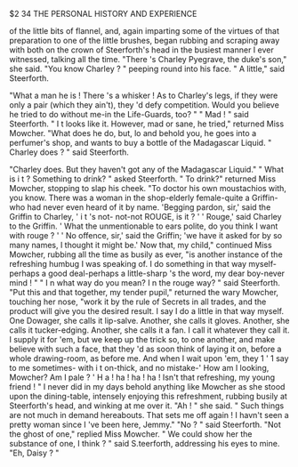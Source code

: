 $2 34         THE PERSONAL HISTORY AND EXPERIENCE

of the little bits of flannel, and, again imparting some of the virtues of that
preparation to one of the little brushes, began rubbing and scraping away
with both on the crown of Steerforth's head in the busiest manner I ever
witnessed, talking all the time.
   "There 's Charley Pyegrave, the duke's son," she said. "You know
Charley ? " peeping round into his face.
   " A little," said Steerforth.

   "What a man he is ! There 's a whisker ! As to Charley's legs, if they
were only a pair (which they ain't), they 'd defy competition. Would you
believe he tried to do without me-in the Life-Guards, too? "
   " Mad ! " said Steerforth.
   " I t looks like it. However, mad or sane, he tried," returned Miss
Mowcher. "What does he do, but, lo and behold you, he goes into a
perfumer's shop, and wants to buy a bottle of the Madagascar Liquid.
   " Charley does ? " said Steerforth.

   "Charley does. But they haven't got any of the Madagascar Liquid."
   " What is i t ?    Something to drink? " asked Steerforth.
   " To drink?" returned Miss Mowcher, stopping to slap his cheek. "To
doctor his own moustachios with, you know. There was a woman in the
shop-elderly female-quite a Griffin-who had never even heard of it by
name. 'Begging pardon, sir,' said the Griffin to Charley, ' i t 's not-
not-not ROUGE, is it ? ' ' Rouge,' said Charley to the Griffin. ' What
the unmentionable to ears polite, do you think I want with rouge ? ' ' No
offence, sir,' said the Griffin; 'we have it asked for by so many names, I
thought it might be.' Now that, my child," continued Miss Mowcher,
rubbing all the time as busily as ever, "is another instance of the
refreshing humbug I was speaking of. I do something in that way
myself-perhaps a good deal-perhaps a little-sharp 's the word, my
dear boy-never mind ! "
   " I n what way do you mean? I n the rouge way? " said Steerforth.
   "Put this and that together, my tender pupil," returned the wary
Mowcher, touching her nose, "work it by the rule of Secrets in all trades,
and the product will give you the desired result. I say I do a little
in that way myself. One Dowager, she calls it lip-salve. Another, she
calls it gloves. Another, she calls it tucker-edging. Another, she calls
it a fan. I call it whatever they call it. I supply it for 'em, but we
keep up the trick so, to one another, and make believe with such a face,
that they 'd as soon think of laying it on, before a whole drawing-room, as
before me. And when I wait upon 'em, they 1         ' 1 say to me sometimes-
with i t on-thick, and no mistake-' How am I looking, Mowcher? Am
I pale ? ' H a ! ha ! ha ! ha ! Isn't that refreshing, my young friend ! "
   I never did in my days behold anything like Mowcher as she stood upon
the dining-table, intensely enjoying this refreshment, rubbing busily at
Steerforth's head, and winking at me over it.
   "Ah ! " she said. " Such things are not much in demand hereabouts.
That sets me off again ! I havn't seen a pretty woman since I 've been
here, Jemmy."
   "No ? " said Steerforth.
   "Not the ghost of one," replied Miss Mowcher.
   " We could show her the substance of one, I think ? " said S.teerforth,
addressing his eyes to mine. "Eh, Daisy ? "
